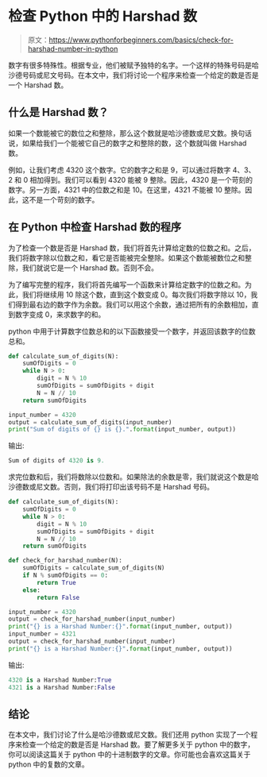 # 检查 Python 中的 Harshad 数

> 原文：<https://www.pythonforbeginners.com/basics/check-for-harshad-number-in-python>

数字有很多特殊性。根据专业，他们被赋予独特的名字。一个这样的特殊号码是哈沙德号码或尼文号码。在本文中，我们将讨论一个程序来检查一个给定的数是否是一个 Harshad 数。

## 什么是 Harshad 数？

如果一个数能被它的数位之和整除，那么这个数就是哈沙德数或尼文数。换句话说，如果给我们一个能被它自己的数字之和整除的数，这个数就叫做 Harshad 数。

例如，让我们考虑 4320 这个数字。它的数字之和是 9，可以通过将数字 4、3、2 和 0 相加得到。我们可以看到 4320 能被 9 整除。因此，4320 是一个苛刻的数字。另一方面，4321 中的位数之和是 10。在这里，4321 不能被 10 整除。因此，这不是一个苛刻的数字。

## 在 Python 中检查 Harshad 数的程序

为了检查一个数是否是 Harshad 数，我们将首先计算给定数的位数之和。之后，我们将数字除以位数之和，看它是否能被完全整除。如果这个数能被数位之和整除，我们就说它是一个 Harshad 数。否则不会。

为了编写完整的程序，我们将首先编写一个函数来计算给定数字的位数之和。为此，我们将继续用 10 除这个数，直到这个数变成 0。每次我们将数字除以 10，我们得到最右边的数字作为余数。我们可以用这个余数，通过把所有的余数相加，直到数字变成 0，来求数字的和。

python 中用于计算数字位数总和的以下函数接受一个数字，并返回该数字的位数总和。

```py
def calculate_sum_of_digits(N):
    sumOfDigits = 0
    while N > 0:
        digit = N % 10
        sumOfDigits = sumOfDigits + digit
        N = N // 10
    return sumOfDigits

input_number = 4320
output = calculate_sum_of_digits(input_number)
print("Sum of digits of {} is {}.".format(input_number, output)) 
```

输出:

```py
Sum of digits of 4320 is 9. 
```

求完位数和后，我们将数除以位数和。如果除法的余数是零，我们就说这个数是哈沙德数或尼文数。否则，我们将打印出该号码不是 Harshad 号码。

```py
def calculate_sum_of_digits(N):
    sumOfDigits = 0
    while N > 0:
        digit = N % 10
        sumOfDigits = sumOfDigits + digit
        N = N // 10
    return sumOfDigits

def check_for_harshad_number(N):
    sumOfDigits = calculate_sum_of_digits(N)
    if N % sumOfDigits == 0:
        return True
    else:
        return False

input_number = 4320
output = check_for_harshad_number(input_number)
print("{} is a Harshad Number:{}".format(input_number, output))
input_number = 4321
output = check_for_harshad_number(input_number)
print("{} is a Harshad Number:{}".format(input_number, output)) 
```

输出:

```py
4320 is a Harshad Number:True
4321 is a Harshad Number:False
```

## 结论

在本文中，我们讨论了什么是哈沙德数或尼文数。我们还用 python 实现了一个程序来检查一个给定的数是否是 Harshad 数。要了解更多关于 python 中的数字，你可以阅读这篇关于 python 中的十进制数字的文章。你可能也会喜欢这篇关于 python 中的复数的文章。
